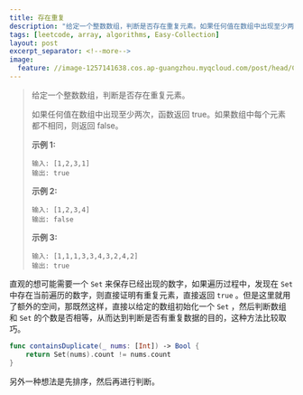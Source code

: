 ```yaml
---
title: 存在重复
description: "给定一个整数数组，判断是否存在重复元素。如果任何值在数组中出现至少两次，函数返回 true。如果数组中每个元素都不相同，则返回 false。"
tags: [leetcode, array, algorithms, Easy-Collection]
layout: post
excerpt_separator: <!--more-->
image:
  feature: //image-1257141638.cos.ap-guangzhou.myqcloud.com/post/head/Contains-Duplicate.png
---
```


> 给定一个整数数组，判断是否存在重复元素。
>
> 如果任何值在数组中出现至少两次，函数返回 true。如果数组中每个元素都不相同，则返回 false。
>
> **示例 1:**
>
> ```
> 输入: [1,2,3,1]
> 输出: true
> ```
>
> **示例 2:**
>
> ```
> 输入: [1,2,3,4]
> 输出: false
> ```
>
> **示例 3:**
>
> ```
> 输入: [1,1,1,3,3,4,3,2,4,2]
> 输出: true
> ```

<!--more-->

直观的想可能需要一个 `Set` 来保存已经出现的数字，如果遍历过程中，发现在 `Set` 中存在当前遍历的数字，则直接证明有重复元素，直接返回 `true` 。但是这里就用了额外的空间，那既然这样，直接以给定的数组初始化一个 `Set` ，然后判断数组和 `Set` 的个数是否相等，从而达到判断是否有重复数据的目的，这种方法比较取巧。

```swift
func containsDuplicate(_ nums: [Int]) -> Bool {
    return Set(nums).count != nums.count
}
```

另外一种想法是先排序，然后再进行判断。